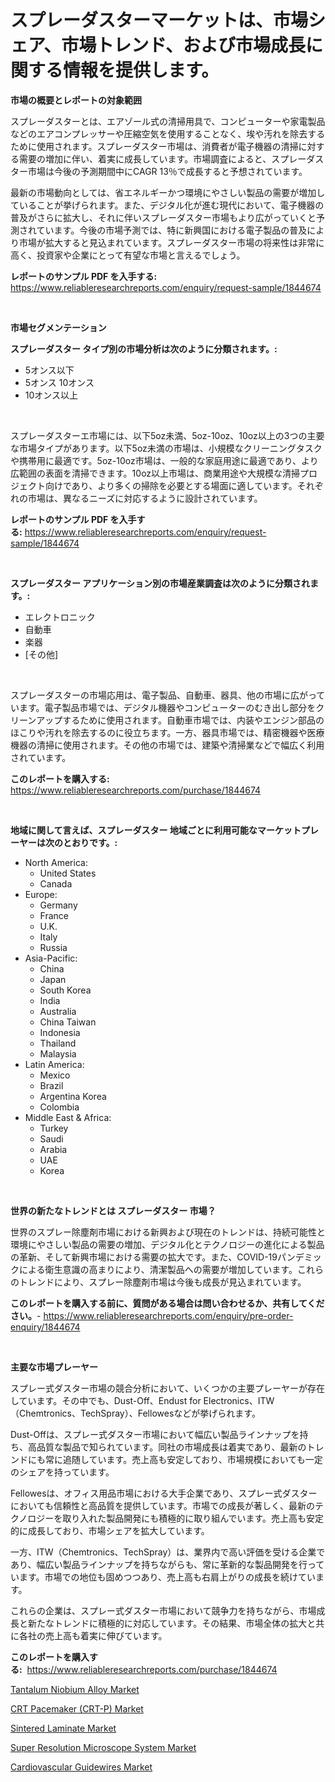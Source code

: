 <p><h1>スプレーダスターマーケットは、市場シェア、市場トレンド、および市場成長に関する情報を提供します。</h1></p><p><strong>市場の概要とレポートの対象範囲</strong></p>
<p><p>スプレーダスターとは、エアゾール式の清掃用具で、コンピューターや家電製品などのエアコンプレッサーや圧縮空気を使用することなく、埃や汚れを除去するために使用されます。スプレーダスター市場は、消費者が電子機器の清掃に対する需要の増加に伴い、着実に成長しています。市場調査によると、スプレーダスター市場は今後の予測期間中にCAGR 13％で成長すると予想されています。</p><p>最新の市場動向としては、省エネルギーかつ環境にやさしい製品の需要が増加していることが挙げられます。また、デジタル化が進む現代において、電子機器の普及がさらに拡大し、それに伴いスプレーダスター市場もより広がっていくと予測されています。今後の市場予測では、特に新興国における電子製品の普及により市場が拡大すると見込まれています。スプレーダスター市場の将来性は非常に高く、投資家や企業にとって有望な市場と言えるでしょう。</p></p>
<p><strong>レポートのサンプル PDF を入手する:</strong> <a href="https://www.reliableresearchreports.com/enquiry/request-sample/1844674">https://www.reliableresearchreports.com/enquiry/request-sample/1844674</a></p>
<p>&nbsp;</p>
<p><strong>市場セグメンテーション</strong></p>
<p><strong>スプレーダスター タイプ別の市場分析は次のように分類されます。:</strong></p>
<p><ul><li>5オンス以下</li><li>5オンス 10オンス</li><li>10オンス以上</li></ul></p>
<p>&nbsp;</p>
<p><p>スプレーダスターエ市場には、以下5oz未満、5oz-10oz、10oz以上の3つの主要な市場タイプがあります。以下5oz未満の市場は、小規模なクリーニングタスクや携帯用に最適です。5oz-10oz市場は、一般的な家庭用途に最適であり、より広範囲の表面を清掃できます。10oz以上市場は、商業用途や大規模な清掃プロジェクト向けであり、より多くの掃除を必要とする場面に適しています。それぞれの市場は、異なるニーズに対応するように設計されています。</p></p>
<p><strong>レポートのサンプル PDF を入手する:</strong>&nbsp;<a href="https://www.reliableresearchreports.com/enquiry/request-sample/1844674">https://www.reliableresearchreports.com/enquiry/request-sample/1844674</a></p>
<p>&nbsp;</p>
<p><strong> スプレーダスター アプリケーション別の市場産業調査は次のように分類されます。:</strong></p>
<p><ul><li>エレクトロニック</li><li>自動車</li><li>楽器</li><li>[その他]</li></ul></p>
<p>&nbsp;</p>
<p><p>スプレーダスターの市場応用は、電子製品、自動車、器具、他の市場に広がっています。電子製品市場では、デジタル機器やコンピューターのむき出し部分をクリーンアップするために使用されます。自動車市場では、内装やエンジン部品のほこりや汚れを除去するのに役立ちます。一方、器具市場では、精密機器や医療機器の清掃に使用されます。その他の市場では、建築や清掃業などで幅広く利用されています。</p></p>
<p><strong>このレポートを購入する:</strong>&nbsp; <a href="https://www.reliableresearchreports.com/purchase/1844674">https://www.reliableresearchreports.com/purchase/1844674</a></p>
<p>&nbsp;</p>
<p><strong>地域に関して言えば、スプレーダスター 地域ごとに利用可能なマーケットプレーヤーは次のとおりです。:</strong></p>
<p><ul>
    <li>
        North America:
        <ul>
            <li>United States</li>
            <li>Canada</li>
        </ul>
    </li>
    <li>
        Europe:
        <ul>
            <li>Germany</li>
            <li>France</li>
            <li>U.K.</li>
            <li>Italy</li>
            <li>Russia</li>
        </ul>
    </li>
    <li>
        Asia-Pacific:
        <ul>
            <li>China</li>
            <li>Japan</li>
            <li>South Korea</li>
            <li>India</li>
            <li>Australia</li>
            <li>China Taiwan</li>
            <li>Indonesia</li>
            <li>Thailand</li>
            <li>Malaysia</li>
        </ul>
    </li>
    <li>
        Latin America:
        <ul>
            <li>Mexico</li>
            <li>Brazil</li>
            <li>Argentina Korea</li>
            <li>Colombia</li>
        </ul>
    </li>
    <li>
        Middle East & Africa:
        <ul>
            <li>Turkey</li>
            <li>Saudi</li>
            <li>Arabia</li>
            <li>UAE</li>
            <li>Korea</li>
        </ul>
    </li>
    </ul></p>
<p>&nbsp;</p>
<p><strong>世界の新たなトレンドとは スプレーダスター 市場？</strong></p>
<p><p>世界のスプレー除塵剤市場における新興および現在のトレンドは、持続可能性と環境にやさしい製品の需要の増加、デジタル化とテクノロジーの進化による製品の革新、そして新興市場における需要の拡大です。また、COVID-19パンデミックによる衛生意識の高まりにより、清潔製品への需要が増加しています。これらのトレンドにより、スプレー除塵剤市場は今後も成長が見込まれています。</p></p>
<p><strong>このレポートを購入する前に、質問がある場合は問い合わせるか、共有してください。</strong>- <a href="https://www.reliableresearchreports.com/enquiry/pre-order-enquiry/1844674">https://www.reliableresearchreports.com/enquiry/pre-order-enquiry/1844674</a></p>
<p>&nbsp;</p>
<p><strong>主要な市場プレーヤー</strong></p>
<p><p>スプレー式ダスター市場の競合分析において、いくつかの主要プレーヤーが存在しています。その中でも、Dust-Off、Endust for Electronics、ITW（Chemtronics、TechSpray）、Fellowesなどが挙げられます。</p><p>Dust-Offは、スプレー式ダスター市場において幅広い製品ラインナップを持ち、高品質な製品で知られています。同社の市場成長は着実であり、最新のトレンドにも常に追随しています。売上高も安定しており、市場規模においても一定のシェアを持っています。</p><p>Fellowesは、オフィス用品市場における大手企業であり、スプレー式ダスターにおいても信頼性と高品質を提供しています。市場での成長が著しく、最新のテクノロジーを取り入れた製品開発にも積極的に取り組んでいます。売上高も安定的に成長しており、市場シェアを拡大しています。</p><p>一方、ITW（Chemtronics、TechSpray）は、業界内で高い評価を受ける企業であり、幅広い製品ラインナップを持ちながらも、常に革新的な製品開発を行っています。市場での地位も固めつつあり、売上高も右肩上がりの成長を続けています。</p><p>これらの企業は、スプレー式ダスター市場において競争力を持ちながら、市場成長と新たなトレンドに積極的に対応しています。その結果、市場全体の拡大と共に各社の売上高も着実に伸びています。</p></p>
<p><strong>このレポートを購入する:</strong>&nbsp;&nbsp;<a href="https://www.reliableresearchreports.com/purchase/1844674">https://www.reliableresearchreports.com/purchase/1844674</a></p>
<p><p><a href="https://view.publitas.com/reportprime-1/decoding-the-tantalum-niobium-alloy-market-a-deep-dive-into-the-latest-market-trends-market-segmentation-and-competitive-analysis/">Tantalum Niobium Alloy Market</a></p><p><a href="https://forested-sushi-9b0.notion.site/CRT-Pacemaker-CRT-P-Market-Size-Share-Trends-Analysis-Report-By-Material-By-Type-By-End-user--a407b550263c443d8728e9520907153b">CRT Pacemaker (CRT-P) Market</a></p><p><a href="https://view.publitas.com/reportprime-1/sintered-laminate-market-size-global-industry-overview-market-segmentation-and-forecast-2024-to-2031/">Sintered Laminate Market</a></p><p><a href="https://github.com/Sherrillcrooksxa8i18ucf2m/Market-Research-Report-List-1/blob/main/super-resolution-microscope-system-market.md">Super Resolution Microscope System Market</a></p><p><a href="https://summer-dogwood-3e9.notion.site/Cardiovascular-Guidewires-Market-Size-Evaluating-its-Market-Trends-Growth-and-Projections-2024--3e485d78e66d49d9a4b389439478a2fd">Cardiovascular Guidewires Market</a></p></p>